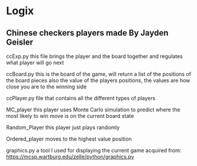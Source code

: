 # Logix
 
## Chinese checkers players made By Jayden Geisler 

ccExp.py
	this file brings the player and the board together and regulates what player will go next 

ccBoard.py
	this is the board of the game, will return a list of the positions of the board pieces also the value of the players positions, the values are how close you are to the winning side

ccPlayer.py 
	file that contains all the different types of players 

MC_player 
	this player uses Monte Carlo simulation to predict where the most likely to win move is on the current board state

Random_Player 
	this player just plays randomly 

Ordered_player 
	moves to the highest value position

graphics.py 
	a tool I used for displaying the current game acquired from:
	https://mcsp.wartburg.edu/zelle/python/graphics.py
